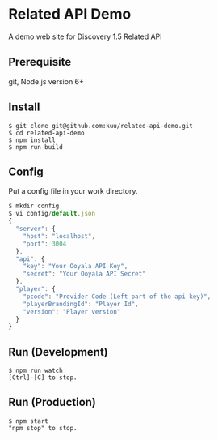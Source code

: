# Related API Demo
A demo web site for Discovery 1.5 Related API

## Prerequisite
git, Node.js version 6+

## Install
```
$ git clone git@github.com:kuu/related-api-demo.git
$ cd related-api-demo
$ npm install
$ npm run build
```

## Config
Put a config file in your work directory.
```js
$ mkdir config
$ vi config/default.json
{
  "server": {
    "host": "localhost",
    "port": 3004
  },
  "api": {
    "key": "Your Ooyala API Key",
    "secret": "Your Ooyala API Secret"
  },
  "player": {
    "pcode": "Provider Code (Left part of the api key)",
    "playerBrandingId": "Player Id",
    "version": "Player version"
  }
}
```

## Run (Development)
```
$ npm run watch
[Ctrl]-[C] to stop.
```

## Run (Production)
```
$ npm start
"npm stop" to stop.
```
